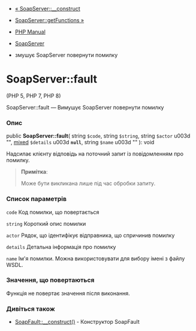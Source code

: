 - [« SoapServer::\_\_construct](soapserver.construct.md)
- [SoapServer::getFunctions »](soapserver.getfunctions.md)

- [PHP Manual](index.md)
- [SoapServer](class.soapserver.md)
- змушує SoapServer повернути помилку

# SoapServer::fault

(PHP 5, PHP 7, PHP 8)

SoapServer::fault — Вимушує SoapServer повернути помилку

### Опис

public **SoapServer::fault**(
string `$code`,
string `$string`,
string `$actor` u003d "",
[mixed](language.types.declarations.md#language.types.declarations.mixed)
`$details` u003d **`null`**,
string `$name` u003d ""
): void

Надсилає клієнту відповідь на поточний запит із повідомленням про помилку.

> **Примітка**:
>
> Може бути викликана лише під час обробки запиту.

### Список параметрів

`code`
Код помилки, що повертається

`string`
Короткий опис помилки

`actor`
Рядок, що ідентифікує відправника, що спричинив помилку

`details`
Детальна інформація про помилку

`name`
Ім'я помилки. Можна використовувати для вибору імені з файлу WSDL.

### Значення, що повертаються

Функція не повертає значення після виконання.

### Дивіться також

- [SoapFault::\_\_construct()](soapfault.construct.md) - Конструктор
SoapFault
